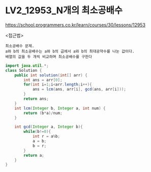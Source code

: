 #   LV2_12953_N개의 최소공배수
https://school.programmers.co.kr/learn/courses/30/lessons/12953

<접근법>

```
최소공배수 문제.
a와 b의 최소공배수는 a와 b의 곱에서 a와 b의 최대공약수를 나눈 값이다.
배열의 값을 두 개씩 비교하며 최소공배수를 구한다
```




```java
import java.util.*;
class Solution {
    public int solution(int[] arr) {
        int ans = arr[0];
        for(int i=1;i<arr.length;i++){
            ans = lcm(ans, arr[i], gcd(ans, arr[i]));
        }
        return ans;
    }
    int lcm(Integer b, Integer a, int num) {
        return (b*a)/num;
    }

    int gcd(Integer a, Integer b){
        while(b!=0){
            int r = a%b;
            a = b;
            b = r;
        }
        return a;
    }
}
```
